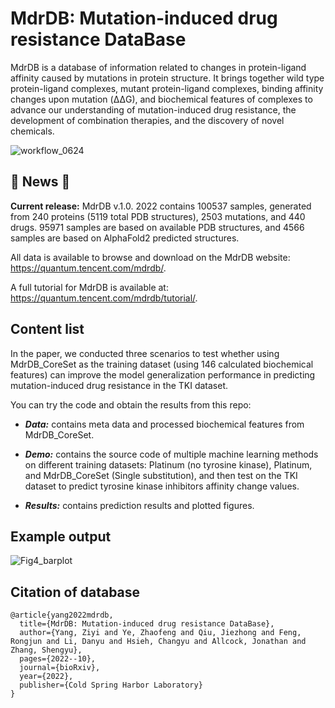 # MdrDB: Mutation-induced drug resistance DataBase

MdrDB is a database of information related to changes in protein-ligand affinity caused by mutations in protein structure. It brings together wild type protein-ligand complexes, mutant protein-ligand complexes, binding affinity changes upon mutation (ΔΔG), and biochemical features of complexes to advance our understanding of mutation-induced drug resistance, the development of combination therapies, and the discovery of novel chemicals.

![workflow_0624](/Users/yangziyi/Downloads/workflow_0624.png)



## 📌 News 📌

**Current release:** MdrDB v.1.0. 2022 contains 100537 samples, generated from 240 proteins (5119 total PDB structures), 2503 mutations, and 440 drugs. 95971 samples are based on available PDB structures, and 4566 samples are based on AlphaFold2 predicted structures.

All data is available to browse and download on the MdrDB website: https://quantum.tencent.com/mdrdb/.

A full tutorial for MdrDB is available at: https://quantum.tencent.com/mdrdb/tutorial/.



## Content list

In the paper, we conducted three scenarios to test whether using MdrDB\_CoreSet as the training dataset (using 146 calculated biochemical features) can improve the model generalization performance in predicting mutation-induced drug resistance in the TKI dataset.

You can try the code and obtain the results from this repo:

- ***Data:*** contains meta data and processed biochemical features from MdrDB\_CoreSet.

- ***Demo:*** contains the source code of multiple machine learning methods on different training datasets: Platinum (no tyrosine kinase), Platinum, and MdrDB\_CoreSet (Single substitution), and then test on the TKI dataset to predict tyrosine kinase inhibitors affinity change values.
- ***Results:*** contains prediction results and plotted figures.



## Example output



![Fig4_barplot](/Users/yangziyi/Downloads/Fig4_barplot.png)



## Citation of database

```
@article{yang2022mdrdb,
  title={MdrDB: Mutation-induced drug resistance DataBase},
  author={Yang, Ziyi and Ye, Zhaofeng and Qiu, Jiezhong and Feng, Rongjun and Li, Danyu and Hsieh, Changyu and Allcock, Jonathan and Zhang, Shengyu},
  pages={2022--10},
  journal={bioRxiv},
  year={2022},
  publisher={Cold Spring Harbor Laboratory}
}
```